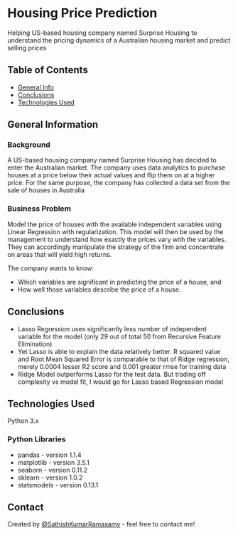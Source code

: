 # Housing Price Prediction 
Helping US-based housing company named Surprise Housing to understand the pricing dynamics of a Australian housing market and predict selling prices

## Table of Contents
* [General Info](#general-information)
* [Conclusions](#conclusions)
* [Technologies Used](#technologies-used)


## General Information
### Background
A US-based housing company named Surprise Housing has decided to enter the Australian market. The company uses data analytics to purchase houses at a price below their actual values and flip them on at a higher price. For the same purpose, the company has collected a data set from the sale of houses in Australia

### Business Problem 
Model the price of houses with the available independent variables using Linear Regression with regularization. This model will then be used by the management to understand how exactly the prices vary with the variables. They can accordingly manipulate the strategy of the firm and concentrate on areas that will yield high returns.

The company wants to know:

- Which variables are significant in predicting the price of a house, and
- How well those variables describe the price of a house.


## Conclusions
- Lasso Regression uses significantly less number of independent variable for the model (only 29 out of total 50 from Recursive Feature Elimination)
- Yet Lasso is able to explain the data relatively better. R squared value and Root Mean Squared Error is comparable to that of Ridge regression, merely 0.0004 lesser R2 score and 0.001 greater rmse for training data
- Ridge Model outperforms Lasso for the test data. But trading off complexity vs model fit, I would go for Lasso based Regression model


## Technologies Used
 
Python 3.x

### Python Libraries
- pandas - version 1.1.4
- matplotlib - version 3.5.1
- seaborn - version 0.11.2
- sklearn - version 1.0.2
- statsmodels - version 0.13.1

## Contact
Created by [@SathishKumarRamasamy](https://github.com/SathishKumarRamasamy) - feel free to contact me!
